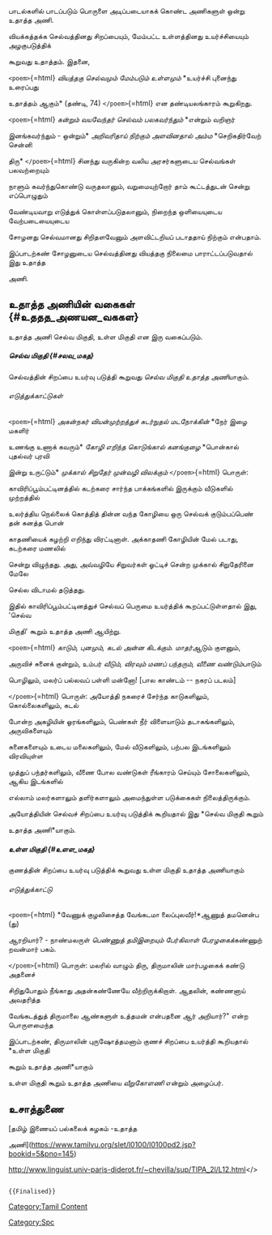 பாடல்களில் பாடப்படும் பொருளை அடிப்படையாகக் கொண்ட அணிகளுள் ஒன்று உதாத்த அணி.
வியக்கத்தக்க செல்வத்தினது சிறப்பையும், மேம்பட்ட உள்ளத்தினது உயர்ச்சியையும் அழகுபடுத்திக்
கூறுவது உதாத்தம். இதனை,

`<poem>`{=html} *வியத்தகு செல்வமும் மேம்படும் உள்ளமும்* *உயர்ச்சி புனைந்து உரைப்பது
உதாத்தம் ஆகும்* (தண்டி, 74) `</poem>`{=html} என தண்டியலங்காரம் கூறுகிறது.

`<poem>`{=html} *கன்றும் வயவேந்தர் செல்வம் பலகவர்ந்தும்* *என்றும் வறிஞர்
இனங்கவர்ந்தும் - ஒன்றும்* *அறிவரிதாய் நிற்கும் அளவினதால் அம்ம* *செறிகதிர்வேற் சென்னி
திரு* `</poem>`{=html} சினந்து வருகின்ற வலிய அரசர்களுடைய செல்வங்கள் பலவற்றையும்
நாளும் கவர்ந்துகொண்டு வருதலானும், வறுமையுற்றோர் தாம் கூட்டத்துடன் சென்று எப்பொழுதும்
வேண்டியவாறு எடுத்துக் கொள்ளப்படுதலானும், நிறைந்த ஒளியையுடைய வேற்படையையுடைய
சோழனது செல்வமானது சிறிதளவேனும் அளவிட்டறியப் படாததாய் நிற்கும் என்பதாம்.

இப்பாடற்கண் சோழனுடைய செல்வத்தினது வியத்தகு நிலைமை பாராட்டப்படுவதால் இது உதாத்த
அணி.

## உதாத்த அணியின் வகைகள் {#உததத_அணயன_வககள}

உதாத்த அணி செல்வ மிகுதி, உள்ள மிகுதி என இரு வகைப்படும்.

##### செல்வ மிகுதி {#சலவ_மகத}

செல்வத்தின் சிறப்பை உயர்வு படுத்தி கூறுவது *செல்வ மிகுதி உதாத்த அணி*யாகும்.

###### எடுத்துக்காட்டுகள்

`<poem>`{=html} *அகன்நகர் வியன்முற்றத்துச்* *சுடர்நுதல் மடநோக்கின்* *நேர் இழை மகளிர்
உணங்கு உணாக் கவரும்* *கோழி எறிந்த கொடுங்கால் கனங்குழை* *பொன்கால் புதல்வர் புரவி
இன்று உருட்டும்* *முக்கால் சிறுதேர் முன்வழி விலக்கும்* `</poem>`{=html} பொருள்:
காவிரிப்பூம்பட்டினத்தில் கடற்கரை சார்ந்த பாக்கங்களில் இருக்கும் வீடுகளில் முற்றத்தில்
உலர்த்திய நெல்லைக் கொத்தித் தின்ன வந்த கோழியை ஒரு செல்வக் குடும்பப்பெண் தன் கனத்த பொன்
காதணியைக் கழற்றி எறிந்து விரட்டினாள். அக்காதணி கோழியின் மேல் படாது, கடற்கரை மணலில்
சென்று விழுந்தது. அது, அவ்வழியே சிறுவர்கள் ஓட்டிச் சென்ற முக்கால் சிறுதேரினை மேலே
செல்ல விடாமல் தடுத்தது.

இதில் காவிரிப்பூம்பட்டினத்துச் செல்வப் பெருமை உயர்த்திக் கூறப்பட்டுள்ளதால் இது, \'செல்வ
மிகுதி\' கூறும் உதாத்த அணி ஆயிற்று.

`<poem>`{=html} *காடும், புனமும், கடல் அன்ன கிடக்கும். மாதர்*ஆடும் குளனும்,
அருவிச் சுனைக் குன்றும், உம்பர் *வீடும், விரவும் மணப் பந்தரும், வீணை வண்டும்*பாடும்
பொழிலும், மலர்ப் பல்லவப் பள்ளி மன்னோ! \[பால காண்டம் -- நகரப் படலம்\]
`</poem>`{=html} பொருள்: அயோத்தி நகரைச் சேர்ந்த காடுகளிலும், கொல்லைகளிலும், கடல்
போன்ற அகழியின் ஓரங்களிலும், பெண்கள் நீர் விளையாடும் தடாகங்களிலும், அருவிகளையும்
சுனைகளையும் உடைய மலைகளிலும், மேல் வீடுகளிலும், பற்பல இடங்களிலும் விரவியுள்ள
முத்துப் பந்தர்களிலும், வீணை போல வண்டுகள் ரீங்காரம் செய்யும் சோலைகளிலும், ஆகிய இடங்களில்
எல்லாம் மலர்களாலும் தளிர்களாலும் அமைந்துள்ள படுக்கைகள் நிலைத்திருக்கும்.

அயோத்தியின் செல்வச் சிறப்பை உயர்வு படுத்திக் கூறியதால் இது *செல்வ மிகுதி கூறும்
உதாத்த அணி*யாகும்.

##### உள்ள மிகுதி {#உளள_மகத}

குணத்தின் சிறப்பை உயர்வு படுத்திக் கூறுவது உள்ள மிகுதி உதாத்த அணியாகும்

###### எடுத்துக்காட்டு

`<poem>`{=html} *வேணுக் குழலிசைத்த வேங்கடமா லைப்புலவீர்!*ஆணுத் தமனென்ப (து)
ஆரறியார்? - நாண்மலருள் *பெண்ணுத் தமிஇறையும் பேர்கிலாள் பேரழகைக்*கண்ணுற் றவன்மார் பகம்.
`</poem>`{=html} பொருள்: மலரில் வாழும் திரு, திருமாலின் மார்பழகைக் கண்டு அதனைச்
சிறிதுபோதும் நீங்காது அதன்கண்ணேயே வீற்றிருக்கிறாள். ஆதலின், கண்ணனாய் அவதரித்த
வேங்கடத்துத் திருமாலை ஆண்களுள் உத்தமன் என்பதனை ஆர் அறியார்?\" என்ற பொருளமைந்த
இப்பாடற்கண், திருமாலின் புருஷோத்தமனாம் குணச் சிறப்பை உயர்த்தி கூறியதால் *உள்ள மிகுதி
கூறும் உதாத்த அணி*யாகும்

உள்ள மிகுதி கூறும் உதாத்த அணியை *வீறுகோளணி* என்றும் அழைப்பர்.

## உசாத்துணை

[தமிழ் இணையப் பல்கலைக் கழகம் -உதாத்த
அணி](https://www.tamilvu.org/slet/l0100/l0100pd2.jsp?bookid=5&pno=145)

<http://www.linguist.univ-paris-diderot.fr/~chevilla/sup/TIPA_2l/L12.html>\</\>

```{=mediawiki}
{{Finalised}}
```
[Category:Tamil Content](Category:Tamil_Content "wikilink")
[Category:Spc](Category:Spc "wikilink")
